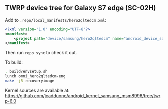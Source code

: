 ## TWRP device tree for Galaxy S7 edge (SC-02H)

Add to `.repo/local_manifests/hero2qltedcm.xml`:

```xml
<?xml version="1.0" encoding="UTF-8"?>
<manifest>
	<project path="device/samsung/hero2qltedcm" name="android_device_samsung_hero2qltedcm" remote="TeamWin" revision="android-6.0" />
</manifest>
```

Then run `repo sync` to check it out.

To build:

```sh
. build/envsetup.sh
lunch omni_hero2qltedcm-eng
make -j5 recoveryimage
```

Kernel sources are available at: https://github.com/jcadduono/android_kernel_samsung_msm8996/tree/twrp-6.0
